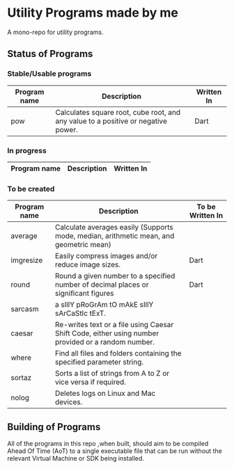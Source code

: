 # Utility Programs made by me
A mono-repo for utility programs.

## Status of Programs

### Stable/Usable programs
| Program name | Description | Written  In |
|-|-|-|
| pow | Calculates square root, cube root, and any value to a positive or negative power. | Dart |


### In progress 
| Program name | Description | Written  In |
|-|-|-|


### To be created
| Program name | Description | To be Written  In |
|-|-|-|
| average | Calculate averages easily (Supports mode, median, arithmetic mean, and geometric mean) |  |
| imgresize | Easily compress images and/or reduce image sizes. | Dart |
| round | Round a given number to a specified number of decimal places or significant figures | Dart |
| sarcasm | a sIllY pRoGrAm tO mAkE sIllY sArCaStIc tExT. |  |
| caesar | Re-writes text or a file using Caesar Shift Code, either using  number provided or a random number. |
| where | Find all files and folders containing the specified parameter string. |
| sortaz | Sorts a list of strings from A to Z or vice versa if required. |
| nolog | Deletes logs on Linux and Mac devices. |

## Building of Programs
All of the programs in this repo ,when built, should aim to be compiled Ahead Of Time (AoT) to a single executable file that can be run without the relevant Virtual Machine or SDK being installed.
